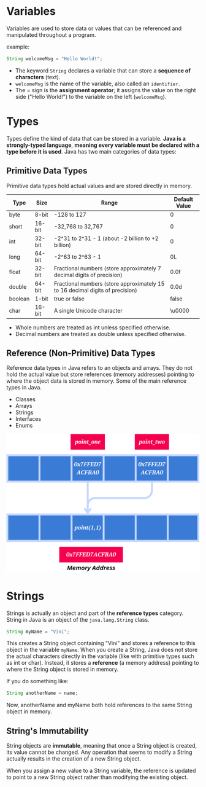# Variables

Variables are used to store data or values that can be referenced and manipulated throughout a program.

example:

```java
String welcomeMsg = "Hello World!";
```

- The keyword `String` declares a variable that can store a **sequence of characters** (text).
- `welcomeMsg` is the name of the variable, also called an `identifier`.
- The = sign is the **assignment operator**; it assigns the value on the right side ("Hello World!") to the variable on the left (`welcomeMsg`).

# Types

Types define the kind of data that can be stored in a variable. **Java is a strongly-typed language**, **meaning every variable must be declared with a type before it is used**. 
Java has two main categories of data types:

## Primitive Data Types

Primitive data types hold actual values and are stored directly in memory.

| Type    | Size   | Range                                                                         | Default Value  |
|---------|--------|-------------------------------------------------------------------------------|----------------|
| byte    | 8-bit  | -128 to 127                                                                   | 0              |
| short   | 16-bit | -32,768 to 32,767                                                             | 0              |
| int     | 32-bit | -2^31 to 2^31 - 1 (about -2 billion to +2 billion)                            | 0              |
| long    | 64-bit | -2^63 to 2^63 - 1                                                             | 0L             |
| float   | 32-bit | Fractional numbers (store approximately 7 decimal digits of precision)        | 0.0f           |
| double  | 64-bit | Fractional numbers (store approximately 15 to 16 decimal digits of precision) | 0.0d           |
| boolean | 1-bit  | true or false                                                                 | false          |
| char    | 16-bit | A single Unicode character                                                    | \u0000         |

- Whole numbers are treated as int unless specified otherwise.
- Decimal numbers are treated as double unless specified otherwise.

## Reference (Non-Primitive) Data Types

Reference data types in Java refers to an objects and arrays. They do not hold the actual value but store references (memory addresses) pointing to where the object data is stored in memory.
Some of the main reference types in Java.

- Classes
- Arrays
- Strings
- Interfaces
- Enums

![Reference Types](../../images/reference-types.svg)

# Strings
 
Strings is actually an object and part of the **reference types** category. String in Java is an object of the `java.lang.String` class.

```java
String myName = "Vini";
```

This creates a String object containing "Vini" and stores a reference to this object in the variable `myName`.
When you create a String, Java does not store the actual characters directly in the variable (like with primitive types such as int or char).
Instead, it stores a **reference** (a memory address) pointing to where the String object is stored in memory.

If you do something like:

```java
String anotherName = name;
```

Now, anotherName and myName both hold references to the same String object in memory.

## String's Immutability

String objects are **immutable**, meaning that once a String object is created, its value cannot be changed. 
Any operation that seems to modify a String actually results in the creation of a new String object.

When you assign a new value to a String variable, the reference is updated to point to a new 
String object rather than modifying the existing object.